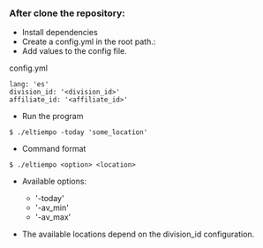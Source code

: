 ### After clone the repository:

- Install dependencies
- Create a config.yml in the root path.:
- Add values to the config file.

config.yml
```
lang: 'es'
division_id: '<division_id>'
affiliate_id: '<affiliate_id>'
```

- Run the program

```
$ ./eltiempo -today 'some_location'
```

- Command format

```
$ ./eltiempo <option> <location>
```

- Available options:
    - '-today'
    - '-av_min'
    - '-av_max'

- The available locations depend on the division_id configuration.
